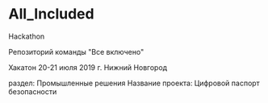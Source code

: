 # All_Included
Hackathon

Репозиторий команды "Все включено"

Хакатон 20-21 июля 2019 г. 
Нижний Новгород

раздел: Промышленные решения
Название проекта: Цифровой паспорт безопасности

